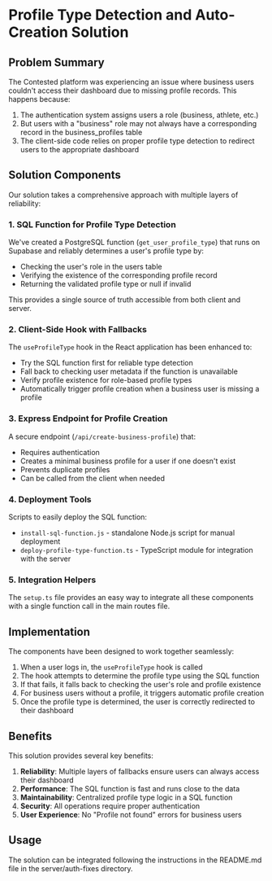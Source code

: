 # Profile Type Detection and Auto-Creation Solution

## Problem Summary

The Contested platform was experiencing an issue where business users couldn't access their dashboard due to missing profile records. This happens because:

1. The authentication system assigns users a role (business, athlete, etc.)
2. But users with a "business" role may not always have a corresponding record in the business_profiles table
3. The client-side code relies on proper profile type detection to redirect users to the appropriate dashboard

## Solution Components

Our solution takes a comprehensive approach with multiple layers of reliability:

### 1. SQL Function for Profile Type Detection

We've created a PostgreSQL function (`get_user_profile_type`) that runs on Supabase and reliably determines a user's profile type by:

- Checking the user's role in the users table
- Verifying the existence of the corresponding profile record
- Returning the validated profile type or null if invalid

This provides a single source of truth accessible from both client and server.

### 2. Client-Side Hook with Fallbacks

The `useProfileType` hook in the React application has been enhanced to:

- Try the SQL function first for reliable type detection
- Fall back to checking user metadata if the function is unavailable
- Verify profile existence for role-based profile types
- Automatically trigger profile creation when a business user is missing a profile

### 3. Express Endpoint for Profile Creation

A secure endpoint (`/api/create-business-profile`) that:

- Requires authentication
- Creates a minimal business profile for a user if one doesn't exist
- Prevents duplicate profiles
- Can be called from the client when needed

### 4. Deployment Tools

Scripts to easily deploy the SQL function:

- `install-sql-function.js` - standalone Node.js script for manual deployment
- `deploy-profile-type-function.ts` - TypeScript module for integration with the server

### 5. Integration Helpers

The `setup.ts` file provides an easy way to integrate all these components with a single function call in the main routes file.

## Implementation

The components have been designed to work together seamlessly:

1. When a user logs in, the `useProfileType` hook is called
2. The hook attempts to determine the profile type using the SQL function
3. If that fails, it falls back to checking the user's role and profile existence
4. For business users without a profile, it triggers automatic profile creation
5. Once the profile type is determined, the user is correctly redirected to their dashboard

## Benefits

This solution provides several key benefits:

1. **Reliability**: Multiple layers of fallbacks ensure users can always access their dashboard
2. **Performance**: The SQL function is fast and runs close to the data
3. **Maintainability**: Centralized profile type logic in a SQL function
4. **Security**: All operations require proper authentication
5. **User Experience**: No "Profile not found" errors for business users

## Usage

The solution can be integrated following the instructions in the README.md file in the server/auth-fixes directory.